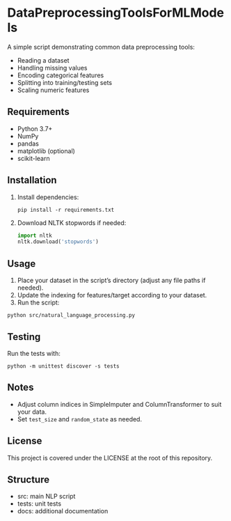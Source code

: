 # DataPreprocessingToolsForMLModels
A simple script demonstrating common data preprocessing tools:
- Reading a dataset
- Handling missing values
- Encoding categorical features
- Splitting into training/testing sets
- Scaling numeric features

## Requirements
- Python 3.7+
- NumPy
- pandas
- matplotlib (optional)
- scikit-learn

## Installation
1. Install dependencies:
   ```
   pip install -r requirements.txt
   ```
2. Download NLTK stopwords if needed:
   ```python
   import nltk
   nltk.download('stopwords')
   ```

## Usage
1. Place your dataset in the script’s directory (adjust any file paths if needed).
2. Update the indexing for features/target according to your dataset.
3. Run the script:
```
python src/natural_language_processing.py
```

## Testing
Run the tests with:
```
python -m unittest discover -s tests
```

## Notes
- Adjust column indices in SimpleImputer and ColumnTransformer to suit your data.
- Set `test_size` and `random_state` as needed.

## License
This project is covered under the LICENSE at the root of this repository.

## Structure
- src: main NLP script
- tests: unit tests
- docs: additional documentation
